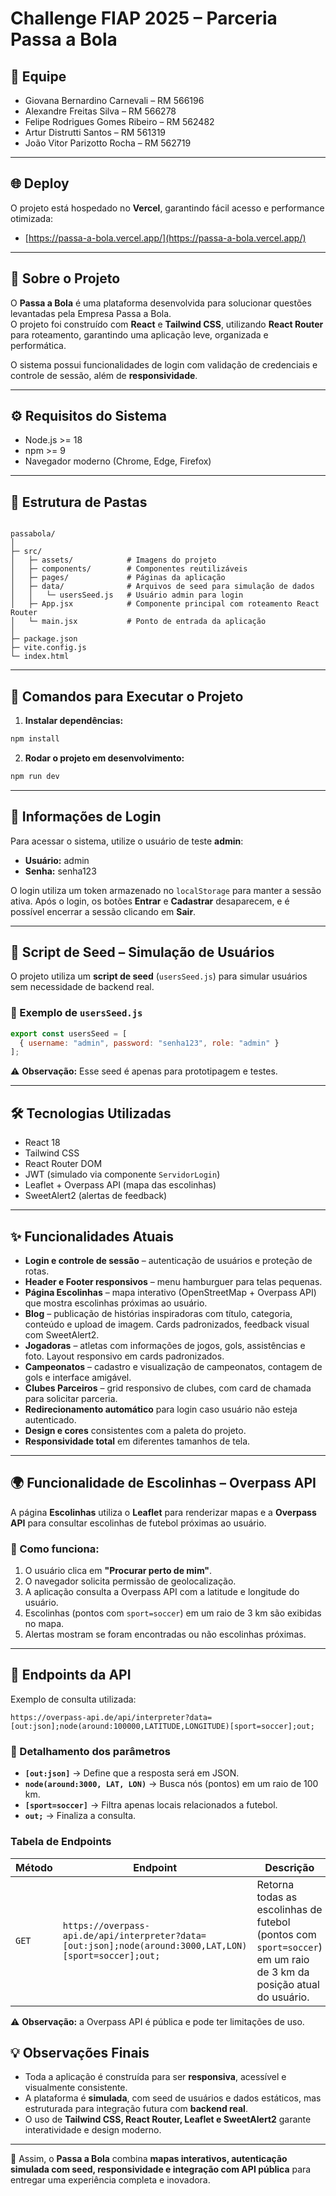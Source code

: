 # Challenge FIAP 2025 – Parceria Passa a Bola

## 👥 Equipe

* Giovana Bernardino Carnevali – RM 566196
* Alexandre Freitas Silva – RM 566278
* Felipe Rodrigues Gomes Ribeiro – RM 562482
* Artur Distrutti Santos – RM 561319
* João Vitor Parizotto Rocha – RM 562719

---

## 🌐 Deploy

O projeto está hospedado no **Vercel**, garantindo fácil acesso e performance otimizada:

* [https://passa-a-bola.vercel.app/](https://passa-a-bola.vercel.app/)



---

## 📖 Sobre o Projeto

O **Passa a Bola** é uma plataforma desenvolvida para solucionar questões levantadas pela Empresa Passa a Bola.  
O projeto foi construído com **React** e **Tailwind CSS**, utilizando **React Router** para roteamento, garantindo uma aplicação leve, organizada e performática.

O sistema possui funcionalidades de login com validação de credenciais e controle de sessão, além de **responsividade**.

---

## ⚙️ Requisitos do Sistema

* Node.js >= 18
* npm >= 9
* Navegador moderno (Chrome, Edge, Firefox)

---

## 📂 Estrutura de Pastas

```

passabola/
│
├─ src/
│   ├─ assets/            # Imagens do projeto 
│   ├─ components/        # Componentes reutilizáveis 
│   ├─ pages/             # Páginas da aplicação 
│   ├─ data/              # Arquivos de seed para simulação de dados
│   │   └─ usersSeed.js   # Usuário admin para login
│   ├─ App.jsx            # Componente principal com roteamento React Router
│   └─ main.jsx           # Ponto de entrada da aplicação
│
├─ package.json
├─ vite.config.js
└─ index.html

````

---

## 🚀 Comandos para Executar o Projeto

1. **Instalar dependências:**

```bash
npm install
````

2. **Rodar o projeto em desenvolvimento:**

```bash
npm run dev
```

---

## 🔑 Informações de Login

Para acessar o sistema, utilize o usuário de teste **admin**:

* **Usuário:** admin
* **Senha:** senha123

O login utiliza um token armazenado no `localStorage` para manter a sessão ativa.
Após o login, os botões **Entrar** e **Cadastrar** desaparecem, e é possível encerrar a sessão clicando em **Sair**.

---

## 🌱 Script de Seed – Simulação de Usuários

O projeto utiliza um **script de seed** (`usersSeed.js`) para simular usuários sem necessidade de backend real.

### 📄 Exemplo de `usersSeed.js`

```js
export const usersSeed = [
  { username: "admin", password: "senha123", role: "admin" }
];
```

⚠️ **Observação:** Esse seed é apenas para prototipagem e testes.

---

## 🛠️ Tecnologias Utilizadas

* React 18
* Tailwind CSS
* React Router DOM
* JWT (simulado via componente `ServidorLogin`)
* Leaflet + Overpass API (mapa das escolinhas)
* SweetAlert2 (alertas de feedback)

---

## ✨ Funcionalidades Atuais

* **Login e controle de sessão** – autenticação de usuários e proteção de rotas.
* **Header e Footer responsivos** – menu hamburguer para telas pequenas.
* **Página Escolinhas** – mapa interativo (OpenStreetMap + Overpass API) que mostra escolinhas próximas ao usuário.
* **Blog** – publicação de histórias inspiradoras com título, categoria, conteúdo e upload de imagem. Cards padronizados, feedback visual com SweetAlert2.
* **Jogadoras** – atletas com informações de jogos, gols, assistências e foto. Layout responsivo em cards padronizados.
* **Campeonatos** – cadastro e visualização de campeonatos, contagem de gols e interface amigável.
* **Clubes Parceiros** – grid responsivo de clubes, com card de chamada para solicitar parceria.
* **Redirecionamento automático** para login caso usuário não esteja autenticado.
* **Design e cores** consistentes com a paleta do projeto.
* **Responsividade total** em diferentes tamanhos de tela.

---


## 🌍 Funcionalidade de Escolinhas – Overpass API

A página **Escolinhas** utiliza o **Leaflet** para renderizar mapas e a **Overpass API** para consultar escolinhas de futebol próximas ao usuário.

### 🔎 Como funciona:

1. O usuário clica em **"Procurar perto de mim"**.
2. O navegador solicita permissão de geolocalização.
3. A aplicação consulta a Overpass API com a latitude e longitude do usuário.
4. Escolinhas (pontos com `sport=soccer`) em um raio de 3 km são exibidas no mapa.
5. Alertas mostram se foram encontradas ou não escolinhas próximas.

---

## 📡 Endpoints da API

Exemplo de consulta utilizada:

```http
https://overpass-api.de/api/interpreter?data=[out:json];node(around:100000,LATITUDE,LONGITUDE)[sport=soccer];out;
```

### 📑 Detalhamento dos parâmetros

* **`[out:json]`** → Define que a resposta será em JSON.
* **`node(around:3000, LAT, LON)`** → Busca nós (pontos) em um raio de 100 km.
* **`[sport=soccer]`** → Filtra apenas locais relacionados a futebol.
* **`out;`** → Finaliza a consulta.

### Tabela de Endpoints

| Método | Endpoint                                                                                               | Descrição                                                                                                          |
| ------ | ------------------------------------------------------------------------------------------------------ | ------------------------------------------------------------------------------------------------------------------ |
| `GET`  | `https://overpass-api.de/api/interpreter?data=[out:json];node(around:3000,LAT,LON)[sport=soccer];out;` | Retorna todas as escolinhas de futebol (pontos com `sport=soccer`) em um raio de 3 km da posição atual do usuário. |

⚠️ **Observação:** a Overpass API é pública e pode ter limitações de uso.


## 💡 Observações Finais

* Toda a aplicação é construída para ser **responsiva**, acessível e visualmente consistente.
* A plataforma é **simulada**, com seed de usuários e dados estáticos, mas estruturada para integração futura com **backend real**.
* O uso de **Tailwind CSS, React Router, Leaflet e SweetAlert2** garante interatividade e design moderno.


---
📌 Assim, o **Passa a Bola** combina **mapas interativos, autenticação simulada com seed, responsividade e integração com API pública** para entregar uma experiência completa e inovadora.


